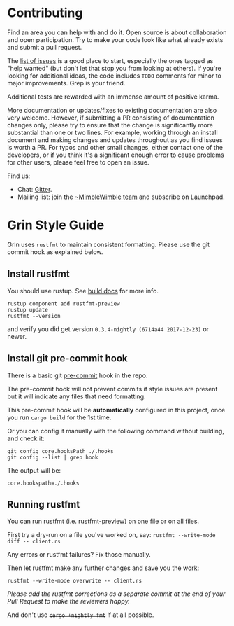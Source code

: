 # Contributing

Find an area you can help with and do it. Open source is about collaboration and open participation. Try to make your code look like what already exists and submit a pull request.

The [list of issues](https://github.com/mimblewimble/grin/issues) is a good place to start, especially the ones tagged as "help wanted" (but don't let that stop you from looking at others). If you're looking for additional ideas, the code includes `TODO` comments for minor to major improvements. Grep is your friend.

Additional tests are rewarded with an immense amount of positive karma.

More documentation or updates/fixes to existing documentation are also very welcome. However, if submitting a PR consisting of documentation changes only, please try to ensure that the change is significantly more substantial than one or two lines. For example, working through an install document and making changes and updates throughout as you find issues is worth a PR. For typos and other small changes, either contact one of the developers, or if you think it's a significant enough error to cause problems for other users, please feel free to open an issue.

Find us:

* Chat: [Gitter](https://gitter.im/grin_community/Lobby).
* Mailing list: join the [~MimbleWimble team](https://launchpad.net/~mimblewimble) and subscribe on Launchpad.

# Grin Style Guide

Grin uses `rustfmt` to maintain consistent formatting.
Please use the git commit hook as explained below.

## Install rustfmt

You should use rustup. See [build docs](doc/build.md) for more info.

```
rustup component add rustfmt-preview
rustup update
rustfmt --version
```

and verify you did get version `0.3.4-nightly (6714a44 2017-12-23)` or newer.

## Install git pre-commit hook

There is a basic git [pre-commit](.hooks/pre-commit) hook in the repo.

The pre-commit hook will not prevent commits if style issues are present but it will
indicate any files that need formatting.

This pre-commit hook will be **automatically** configured in this project, once you run `cargo build` for the 1st time.
  
Or you can config it manually with the following command without building, and check it:
```
git config core.hooksPath ./.hooks
git config --list | grep hook
```
The output will be:
```
core.hookspath=./.hooks
```

## Running rustfmt

You can run rustfmt (i.e. rustfmt-preview) on one file or on all files.

First try a dry-run on a file you've worked on, say:
`rustfmt --write-mode diff -- client.rs`

Any errors or rustfmt failures? Fix those manually.

Then let rustfmt make any further changes and save you the work:

`rustfmt --write-mode overwrite -- client.rs`

*Please add the rustfmt corrections as a separate commit at the end of your Pull Request to make the reviewers happy.*


And don't use ~~`cargo +nightly fmt`~~ if at all possible.
